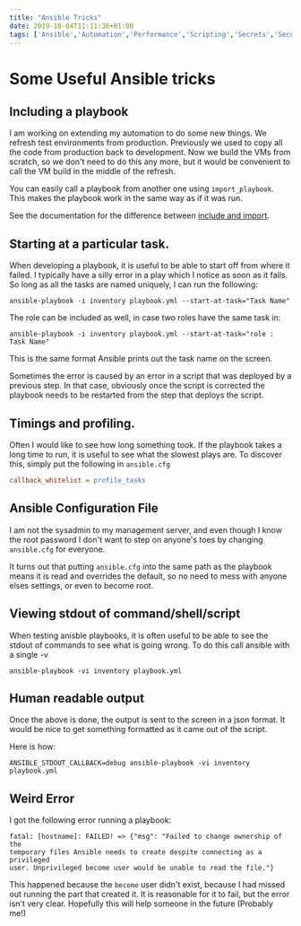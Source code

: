 ```yaml
---
title: "Ansible Tricks"
date: 2019-10-04T11:11:36+01:00
tags: ['Ansible','Automation','Performance','Scripting','Secrets','Security']
---
```


# Some Useful Ansible tricks

## Including a playbook

I am working on extending my automation to do some new things. We refresh test environments from production.
Previously we used to copy all the code from production back to development. Now we build the VMs from scratch,
so we don't need to do this any more, but it would be convenient to call the VM build in the middle of the
refresh.

You can easily call a playbook from another one using `import_playbook`. This makes the playbook work in the same way as if it was run.

See the documentation for the difference between [include and import](https://docs.ansible.com/ansible/latest/user_guide/playbooks_intro.html).

## Starting at a particular task.

When developing a playbook, it is useful to be able to start off from where it failed. I typically have a
silly error in a play which I notice as soon as it fails. So long as all the tasks are named uniquely,
I can run the following:

```console
ansible-playbook -i inventory playbook.yml --start-at-task="Task Name"
```

The role can be included as well, in case two roles have the same task in:

```console
ansible-playbook -i inventory playbook.yml --start-at-task="role : Task Name"
```

This is the same format Ansible prints out the task name on the screen.

Sometimes the error is caused by an error in a script that was deployed by a previous step. In that case,
obviously once the script is corrected the playbook needs to be restarted from the step that deploys
the script.

## Timings and profiling.

Often I would like to see how long something took. If the playbook takes a long time to run, it is useful
to see what the slowest plays are. To discover this, simply put the following in `ansible.cfg`

```INI
callback_whitelist = profile_tasks
```

## Ansible Configuration File

I am not the sysadmin to my management server, and even though I know the root password
I don't want to step on anyone's toes by changing `ansible.cfg` for everyone.

It turns out that putting `ansible.cfg` into the same path as the playbook means it is 
read and overrides the default, so no need to mess with anyone elses settings, or
even to become root.

## Viewing stdout of command/shell/script

When testing anisble playbooks, it is often useful to be able to see the stdout of
commands to see what is going wrong. To do this call ansible with a single -v

```console
ansible-playbook -vi inventory playbook.yml
```

## Human readable output

Once the above is done, the output is sent to the screen in a json format. It would be
nice to get something formatted as it came out of the script.

Here is how:

```console
ANSIBLE_STDOUT_CALLBACK=debug ansible-playbook -vi inventory playbook.yml
```

## Weird Error

I got the following error running a playbook:

```console
fatal: [hostname]: FAILED! => {"msg": "Failed to change ownership of the
temporary files Ansible needs to create despite connecting as a privileged
user. Unprivileged become user would be unable to read the file."}
```

This happened because the `become` user didn't exist, because I had missed out running
the part that created it. It is reasonable for it to fail, but the error isn't very clear.
Hopefully this will help someone in the future (Probably me!)
